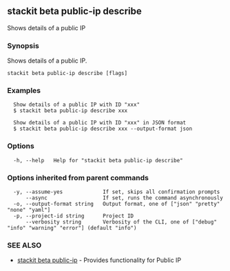 ## stackit beta public-ip describe

Shows details of a public IP

### Synopsis

Shows details of a public IP.

```
stackit beta public-ip describe [flags]
```

### Examples

```
  Show details of a public IP with ID "xxx"
  $ stackit beta public-ip describe xxx

  Show details of a public IP with ID "xxx" in JSON format
  $ stackit beta public-ip describe xxx --output-format json
```

### Options

```
  -h, --help   Help for "stackit beta public-ip describe"
```

### Options inherited from parent commands

```
  -y, --assume-yes             If set, skips all confirmation prompts
      --async                  If set, runs the command asynchronously
  -o, --output-format string   Output format, one of ["json" "pretty" "none" "yaml"]
  -p, --project-id string      Project ID
      --verbosity string       Verbosity of the CLI, one of ["debug" "info" "warning" "error"] (default "info")
```

### SEE ALSO

* [stackit beta public-ip](./stackit_beta_public-ip.md)	 - Provides functionality for Public IP

